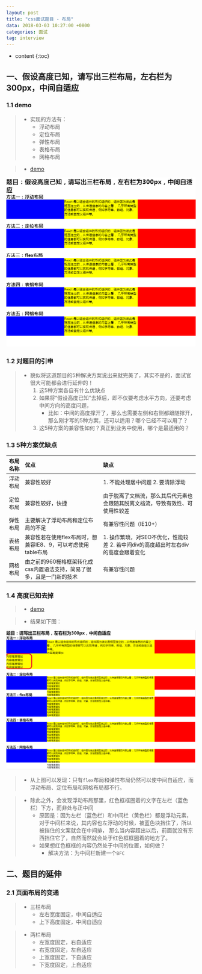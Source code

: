 ```yaml
---
layout: post
title: "css面试题目 - 布局"
data: 2018-03-03 10:27:00 +0800
categories: 面试
tag: interview
---
```

* content
{:toc}

<!-- more -->


## 一、假设高度已知，请写出三栏布局，左右栏为300px，中间自适应

### 1.1 demo

> * 实现的方法有：
>   * 浮动布局
>   * 定位布局
>   * 弹性布局
>   * 表格布局
>   * 网格布局

> * [demo](/effects/demo/css/layout/v2/v1.html)

![layout](/styles/images/css/layout/layout-05.png)

### 1.2 对题目的引申

> * 貌似将这道题目的5种解决方案说出来就完美了，其实不是的，面试官很大可能都会进行延伸的！
>   1. 这5种方案各自有什么优缺点
>   2. 如果将“假设高度已知”去掉后，即不仅要考虑水平方向，还要考虑中间方向的高度问题，
>       * 比如：中间的高度撑开了，那么也需要左侧和右侧都跟随撑开，那么刚才写的5种方案，还可以适用？哪个已经不可以用了？
>   3. 这5种方案的兼容性如何？真正到业务中使用，哪个是最适用的？

### 1.3 5种方案优缺点

|   布局名称|                 优点|               缺点|
|:-----------|:--------------------|:-------------------|
|  浮动布局 |          兼容性较好 |  1. 不能处理居中问题   2. 要清除浮动 |
|  定位布局 | 兼容性较好，快捷 |  由于脱离了文档流，那么其后代元素也会跟随其脱离文档流，导致有效性、可使用性较差 |
| 弹性布局 | 主要解决了浮动布局和定位布局的不足 | 有兼容性问题（IE10+）  |
| 表格布局 | 兼容性若在使用flex布局时，想兼容IE8、9，可以考虑使用table布局 |  1. 操作繁琐，对SEO不优化，性能较差   2. 若中间div的高度超出时左右div的高度会跟着变化 |
| 网格布局 |由之前的960栅格框架转化成css内置语法支持，简易了很多，且是一门新的技术|   有兼容性问题 |

### 1.4 高度已知去掉

> * [demo](/effects/demo/css/layout/v2/v2.html)

> * 结果如下图：

![layout](/styles/images/css/layout/layout-06.png)

> * 从上图可以发现：只有`flex`布局和弹性布局仍然可以使中间自适应，而浮动布局、定位布局和网格布局都不行。

> * 除此之外，会发现浮动布局那里，红色框框圈着的文字在左栏（蓝色栏）下方，而非处与正中间
>   * 原因是：因为左栏（蓝色栏）和中间栏（黄色栏）都是浮动元素，对于中间栏来说，其内容也左浮动的时候，被蓝色块挡住了，所以被挡住的文案就会在中间排，
>       那么当内容超出以后，前面就没有东西挡住它了，自然而然就会处于红色框框圈着的地方了。
>   * 如果想红色框框的内容仍然处于中间的位置，如何做？
>       * 解决方法：为中间栏新建一个`BFC`

## 二、题目的延伸

### 2.1 页面布局的变通

> * 三栏布局
>   * 左右宽度固定，中间自适应
>   * 上下高度固定，中间自适应

> * 两栏布局
>   * 左宽度固定，右自适应
>   * 右宽度固定，左自适应
>   * 上宽度固定，下自适应
>   * 下宽度固定，上自适应